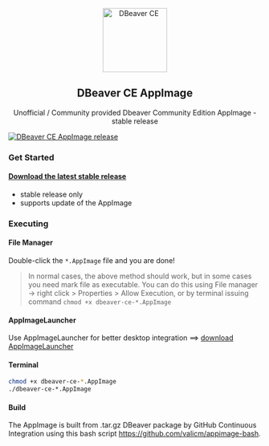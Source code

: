 <p align="center"><img src="https://dbeaver.io/wp-content/uploads/2015/09/beaver-head.png" alt="DBeaver CE" width=128 height=128></p>
<h2 align="center">DBeaver CE AppImage</h2>
<p align="center">Unofficial / Community provided Dbeaver Community Edition AppImage - stable release</p>

[![DBeaver CE AppImage release](https://github.com/valicm/dbeaver-ce-appimage/actions/workflows/release.yml/badge.svg?branch=main)](https://github.com/valicm/dbeaver-ce-appimage/actions/workflows/release.yml)

### Get Started

#### [Download the latest stable release](https://github.com/valicm/dbeaver-ce-appimage/releases/latest)
- stable release only
- supports update of the AppImage

### Executing
#### File Manager
Double-click the `*.AppImage` file and you are done!

> In normal cases, the above method should work, but in some cases you 
> need mark file as executable. You can do this using File manager -> right click > Properties > Allow Execution,
> or by terminal issuing command `chmod +x dbeaver-ce-*.AppImage`

#### AppImageLauncher
Use AppImageLauncher for better desktop integration ==> [download AppImageLauncher](https://github.com/TheAssassin/AppImageLauncher)

#### Terminal
```bash
chmod +x dbeaver-ce-*.AppImage
./dbeaver-ce-*.AppImage
```

#### Build
The AppImage is built from .tar.gz DBeaver package by GitHub Continuous Integration using this
bash script https://github.com/valicm/appimage-bash.
